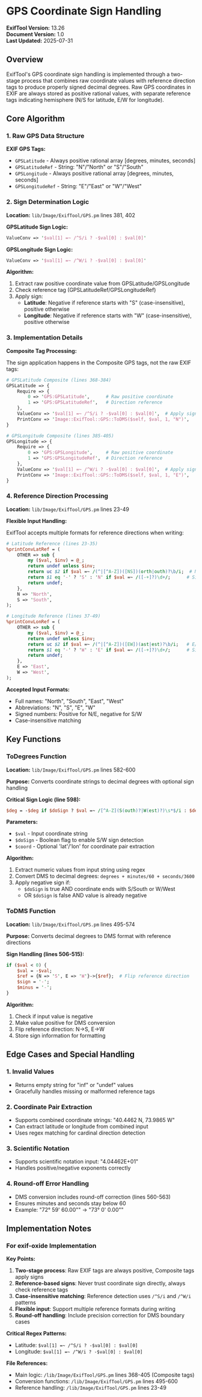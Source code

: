 # GPS Coordinate Sign Handling

**ExifTool Version:** 13.26  
**Document Version:** 1.0  
**Last Updated:** 2025-07-31

## Overview

ExifTool's GPS coordinate sign handling is implemented through a two-stage process that combines raw coordinate values with reference direction tags to produce properly signed decimal degrees. Raw GPS coordinates in EXIF are always stored as positive rational values, with separate reference tags indicating hemisphere (N/S for latitude, E/W for longitude).

## Core Algorithm

### 1. Raw GPS Data Structure

**EXIF GPS Tags:**
- `GPSLatitude` - Always positive rational array [degrees, minutes, seconds]
- `GPSLatitudeRef` - String: "N"/"North" or "S"/"South"  
- `GPSLongitude` - Always positive rational array [degrees, minutes, seconds]
- `GPSLongitudeRef` - String: "E"/"East" or "W"/"West"

### 2. Sign Determination Logic

**Location:** `lib/Image/ExifTool/GPS.pm` lines 381, 402

**GPSLatitude Sign Logic:**
```perl
ValueConv => '$val[1] =~ /^S/i ? -$val[0] : $val[0]'
```

**GPSLongitude Sign Logic:**  
```perl
ValueConv => '$val[1] =~ /^W/i ? -$val[0] : $val[0]'
```

**Algorithm:**
1. Extract raw positive coordinate value from GPSLatitude/GPSLongitude
2. Check reference tag (GPSLatitudeRef/GPSLongitudeRef)
3. Apply sign:
   - **Latitude**: Negative if reference starts with "S" (case-insensitive), positive otherwise
   - **Longitude**: Negative if reference starts with "W" (case-insensitive), positive otherwise

### 3. Implementation Details

**Composite Tag Processing:**

The sign application happens in the Composite GPS tags, not the raw EXIF tags:

```perl
# GPSLatitude Composite (lines 368-384)
GPSLatitude => {
    Require => {
        0 => 'GPS:GPSLatitude',      # Raw positive coordinate
        1 => 'GPS:GPSLatitudeRef',   # Direction reference
    },
    ValueConv => '$val[1] =~ /^S/i ? -$val[0] : $val[0]',  # Apply sign
    PrintConv => 'Image::ExifTool::GPS::ToDMS($self, $val, 1, "N")',
}

# GPSLongitude Composite (lines 385-405)  
GPSLongitude => {
    Require => {
        0 => 'GPS:GPSLongitude',     # Raw positive coordinate
        1 => 'GPS:GPSLongitudeRef',  # Direction reference
    },
    ValueConv => '$val[1] =~ /^W/i ? -$val[0] : $val[0]',  # Apply sign
    PrintConv => 'Image::ExifTool::GPS::ToDMS($self, $val, 1, "E")',
}
```

### 4. Reference Direction Processing

**Location:** `lib/Image/ExifTool/GPS.pm` lines 23-49

**Flexible Input Handling:**

ExifTool accepts multiple formats for reference directions when writing:

```perl
# Latitude Reference (lines 23-35)
%printConvLatRef = (
    OTHER => sub {
        my ($val, $inv) = @_;
        return undef unless $inv;
        return uc $2 if $val =~ /(^|[^A-Z])([NS])(orth|outh)?\b/i;  # N/North, S/South
        return $1 eq '-' ? 'S' : 'N' if $val =~ /([-+]?)\d+/;      # Signed numbers
        return undef;
    },
    N => 'North',
    S => 'South',
);

# Longitude Reference (lines 37-49)
%printConvLonRef = (
    OTHER => sub {
        my ($val, $inv) = @_;
        return undef unless $inv;
        return uc $2 if $val =~ /(^|[^A-Z])([EW])(ast|est)?\b/i;   # E/East, W/West
        return $1 eq '-' ? 'W' : 'E' if $val =~ /([-+]?)\d+/;      # Signed numbers
        return undef;
    },
    E => 'East',
    W => 'West',
);
```

**Accepted Input Formats:**
- Full names: "North", "South", "East", "West"
- Abbreviations: "N", "S", "E", "W"  
- Signed numbers: Positive for N/E, negative for S/W
- Case-insensitive matching

## Key Functions

### ToDegrees Function

**Location:** `lib/Image/ExifTool/GPS.pm` lines 582-600

**Purpose:** Converts coordinate strings to decimal degrees with optional sign handling

**Critical Sign Logic (line 598):**
```perl
$deg = -$deg if $doSign ? $val =~ /[^A-Z](S(outh)?|W(est)?)\s*$/i : $deg < 0;
```

**Parameters:**
- `$val` - Input coordinate string
- `$doSign` - Boolean flag to enable S/W sign detection
- `$coord` - Optional 'lat'/'lon' for coordinate pair extraction

**Algorithm:**
1. Extract numeric values from input string using regex
2. Convert DMS to decimal degrees: `degrees + minutes/60 + seconds/3600`
3. Apply negative sign if:
   - `$doSign` is true AND coordinate ends with S/South or W/West
   - OR `$doSign` is false AND value is already negative

### ToDMS Function  

**Location:** `lib/Image/ExifTool/GPS.pm` lines 495-574

**Purpose:** Converts decimal degrees to DMS format with reference directions

**Sign Handling (lines 506-515):**
```perl
if ($val < 0) {
    $val = -$val;
    $ref = {N => 'S', E => 'W'}->{$ref};  # Flip reference direction
    $sign = '-';
    $minus = '-';
}
```

**Algorithm:**
1. Check if input value is negative
2. Make value positive for DMS conversion
3. Flip reference direction: N→S, E→W
4. Store sign information for formatting

## Edge Cases and Special Handling

### 1. Invalid Values
- Returns empty string for "inf" or "undef" values
- Gracefully handles missing or malformed reference tags

### 2. Coordinate Pair Extraction
- Supports combined coordinate strings: "40.4462 N, 73.9865 W"
- Can extract latitude or longitude from combined input
- Uses regex matching for cardinal direction detection

### 3. Scientific Notation
- Supports scientific notation input: "4.04462E+01"
- Handles positive/negative exponents correctly

### 4. Round-off Error Handling
- DMS conversion includes round-off correction (lines 560-563)
- Ensures minutes and seconds stay below 60
- Example: "72° 59' 60.00"" → "73° 0' 0.00""

## Implementation Notes

### For exif-oxide Implementation

**Key Points:**
1. **Two-stage process**: Raw EXIF tags are always positive, Composite tags apply signs
2. **Reference-based signs**: Never trust coordinate sign directly, always check reference tags
3. **Case-insensitive matching**: Reference detection uses `/^S/i` and `/^W/i` patterns
4. **Flexible input**: Support multiple reference formats during writing
5. **Round-off handling**: Include precision correction for DMS boundary cases

**Critical Regex Patterns:**
- Latitude: `$val[1] =~ /^S/i ? -$val[0] : $val[0]`
- Longitude: `$val[1] =~ /^W/i ? -$val[0] : $val[0]`

**File References:**
- Main logic: `/lib/Image/ExifTool/GPS.pm` lines 368-405 (Composite tags)
- Conversion functions: `/lib/Image/ExifTool/GPS.pm` lines 495-600
- Reference handling: `/lib/Image/ExifTool/GPS.pm` lines 23-49